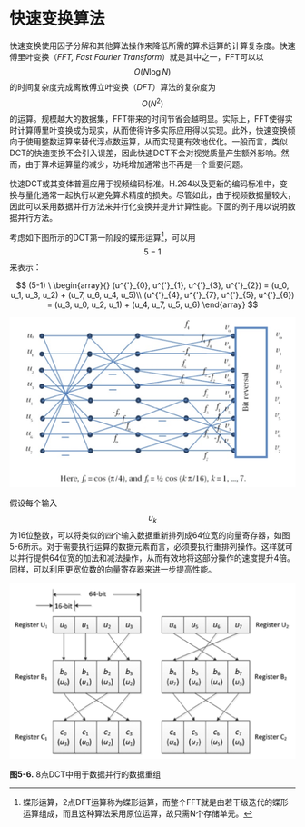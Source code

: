 # 快速变换算法
快速变换使用因子分解和其他算法操作来降低所需的算术运算的计算复杂度。快速傅里叶变换（*FFT,  Fast Fourier Transform*）就是其中之一，FFT可以以$$O(N \log N)$$的时间复杂度完成离散傅立叶变换（*DFT*）算法的复杂度为$$O(N^2)$$的运算。规模越大的数据集，FFT带来的时间节省会越明显。实际上，FFT使得实时计算傅里叶变换成为现实，从而使得许多实际应用得以实现。此外，快速变换倾向于使用整数运算来替代浮点数运算，从而实现更有效地优化。一般而言，类似DCT的快速变换不会引入误差，因此快速DCT不会对视觉质量产生额外影响。然而，由于算术运算量的减少，功耗增加通常也不再是一个重要问题。

快速DCT或其变体普遍应用于视频编码标准。H.264以及更新的编码标准中，变换与量化通常一起执行以避免算术精度的损失。尽管如此，由于视频数据量较大，因此可以采用数据并行方法来并行化变换并提升计算性能。下面的例子用以说明数据并行方法。

考虑如下图所示的DCT第一阶段的蝶形运算[^1]，可以用$${5-1}$$来表示：

$$
(5-1) \ \begin{array}{}
(u^{'}_{0}, u^{'}_{1}, u^{'}_{3}, u^{'}_{2}) = (u_0, u_1, u_3, u_2) + (u_7, u_6, u_4, u_5)\\
(u^{'}_{4}, u^{'}_{7}, u^{'}_{5}, u^{'}_{6}) = (u_3, u_0, u_2, u_1) + (u_4, u_7, u_5, u_6)
\end{array}
$$

![](../images/2_17.png)

假设每个输入$$u_k$$为16位整数，可以将类似的四个输入数据重新排列成64位宽的向量寄存器，如图5-6所示。对于需要执行运算的数据元素而言，必须要执行重排列操作。这样就可以并行提供64位宽的加法和减法操作，从而有效地将这部分操作的速度提升4倍。同样，可以利用更宽位数的向量寄存器来进一步提高性能。

![](../images/5_6.png)

**图5-6.** 8点DCT中用于数据并行的数据重组

[^1]: 蝶形运算，2点DFT运算称为蝶形运算，而整个FFT就是由若干级迭代的蝶形运算组成，而且这种算法采用原位运算，故只需N个存储单元。

